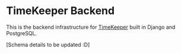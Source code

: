 # TimeKeeper Backend

This is the backend infrastructure for [TimeKeeper](https://github.com/jasonchristopher21/timekeeper) built in Django and PostgreSQL.

[Schema details to be updated :D]